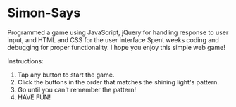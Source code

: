 # Simon-Says
Programmed a game using JavaScript, jQuery for handling response to user input, and HTML and CSS for the user interface
Spent weeks coding and debugging for proper functionality. 
I hope you enjoy this simple web game! 

Instructions: 
1) Tap any button to start the game. 
2) Click the buttons in the order that matches the shining light's pattern.
3) Go until you can't remember the pattern!
4) HAVE FUN!

